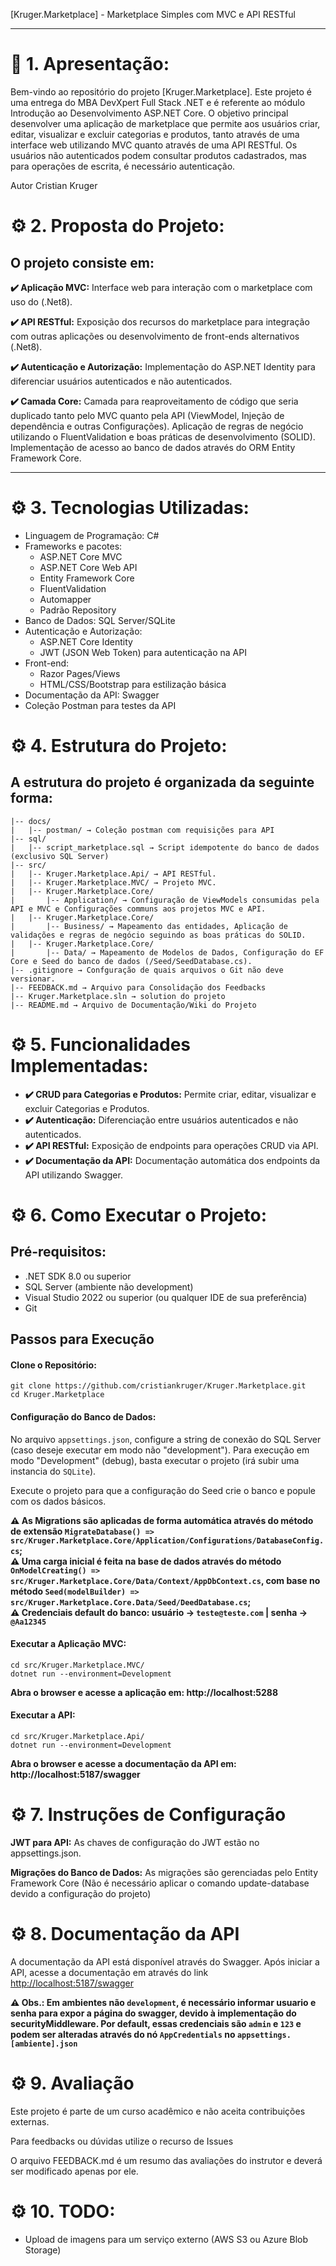 
[Kruger.Marketplace] - Marketplace Simples com MVC e API RESTful

---

# :rocket: 1. Apresentação:

Bem-vindo ao repositório do projeto [Kruger.Marketplace]. Este projeto é uma entrega do MBA DevXpert Full Stack .NET e é referente ao módulo Introdução ao Desenvolvimento ASP.NET Core. O objetivo principal desenvolver uma aplicação de marketplace que permite aos usuários criar, editar, visualizar e excluir categorias e produtos, tanto através de uma interface web utilizando MVC quanto através de uma API RESTful. Os usuários não autenticados podem consultar produtos cadastrados, mas para operações de escrita, é necessário autenticação.

Autor
Cristian Kruger


# :gear: 2. Proposta do Projeto:

## O projeto consiste em:

**:heavy_check_mark: Aplicação MVC:** Interface web para interação com o marketplace com uso do (.Net8).<br>

**:heavy_check_mark: API RESTful:** Exposição dos recursos do marketplace para integração com outras aplicações ou desenvolvimento de front-ends alternativos (.Net8).<br>

**:heavy_check_mark: Autenticação e Autorização:** Implementação do ASP.NET Identity para diferenciar usuários autenticados e não autenticados.<br>

**:heavy_check_mark: Camada Core:** Camada para reaproveitamento de código que seria duplicado tanto pelo MVC quanto pela API (ViewModel, Injeção de dependência e outras Configurações). Aplicação de regras de negócio utilizando o FluentValidation e boas práticas de desenvolvimento (SOLID). Implementação de acesso ao banco de dados através do ORM Entity Framework Core.<br>

---
# :gear: 3. Tecnologias Utilizadas:

- Linguagem de Programação: C#
- Frameworks e pacotes:
  - ASP.NET Core MVC
  - ASP.NET Core Web API
  - Entity Framework Core
  - FluentValidation
  - Automapper
  - Padrão Repository
- Banco de Dados: SQL Server/SQLite
- Autenticação e Autorização:
  - ASP.NET Core Identity
  - JWT (JSON Web Token) para autenticação na API
- Front-end:
  - Razor Pages/Views
  - HTML/CSS/Bootstrap para estilização básica
- Documentação da API: Swagger
- Coleção Postman para testes da API

# :gear: 4. Estrutura do Projeto:
##  A estrutura do projeto é organizada da seguinte forma:
```
|-- docs/
|   |-- postman/ → Coleção postman com requisições para API
|-- sql/ 
|   |-- script_marketplace.sql → Script idempotente do banco de dados (exclusivo SQL Server)
|-- src/
|   |-- Kruger.Marketplace.Api/ → API RESTful.
|   |-- Kruger.Marketplace.MVC/ → Projeto MVC.
|   |-- Kruger.Marketplace.Core/
|       |-- Application/ → Configuração de ViewModels consumidas pela API e MVC e Configurações communs aos projetos MVC e API.
|   |-- Kruger.Marketplace.Core/
|       |-- Business/ → Mapeamento das entidades, Aplicação de validações e regras de negócio seguindo as boas práticas do SOLID.
|   |-- Kruger.Marketplace.Core/
|       |-- Data/ → Mapeamento de Modelos de Dados, Configuração do EF Core e Seed do banco de dados (/Seed/SeedDatabase.cs).
|-- .gitignore → Confguração de quais arquivos o Git não deve versionar.
|-- FEEDBACK.md → Arquivo para Consolidação dos Feedbacks
|-- Kruger.Marketplace.sln → solution do projeto
|-- README.md → Arquivo de Documentação/Wiki do Projeto
```

# :gear: 5. Funcionalidades Implementadas:

- **:heavy_check_mark: CRUD para Categorias e Produtos:** Permite criar, editar, visualizar e excluir Categorias e Produtos.
- **:heavy_check_mark: Autenticação:** Diferenciação entre usuários autenticados e não autenticados.
- **:heavy_check_mark: API RESTful:** Exposição de endpoints para operações CRUD via API.
- **:heavy_check_mark: Documentação da API:** Documentação automática dos endpoints da API utilizando Swagger.

# :gear: 6. Como Executar o Projeto:

##  Pré-requisitos:

- .NET SDK 8.0 ou superior
- SQL Server (ambiente não development)
- Visual Studio 2022 ou superior (ou qualquer IDE de sua preferência)
- Git

##  Passos para Execução
#### Clone o Repositório:
```
git clone https://github.com/cristiankruger/Kruger.Marketplace.git
cd Kruger.Marketplace
``` 

####  Configuração do Banco de Dados:
  
No arquivo `appsettings.json`, configure a string de conexão do SQL Server (caso deseje executar em modo não "development"). Para execução em modo "Development" (debug), basta executar o projeto (irá subir uma instancia do `SQLite`).

Execute o projeto para que a configuração do Seed crie o banco e popule com os dados básicos.

**:warning: As Migrations são aplicadas de forma automática através do método de extensão `MigrateDatabase() => src/Kruger.Marketplace.Core/Application/Configurations/DatabaseConfig.cs`;**<br>
**:warning: Uma carga inicial é feita na base de dados através do método `OnModelCreating() => src/Kruger.Marketplace.Core/Data/Context/AppDbContext.cs`, com base no método `Seed(modelBuilder) => src/Kruger.Marketplace.Core.Data/Seed/DeedDatabase.cs`;**<br>
**:warning: Credenciais default do banco: usuário &rarr; `teste@teste.com` | senha &rarr; `@Aa12345`**<br>

####  Executar a Aplicação MVC:

```
cd src/Kruger.Marketplace.MVC/
dotnet run --environment=Development
```
**Abra o browser e acesse a aplicação em: http://localhost:5288**

####  Executar a API:
```
cd src/Kruger.Marketplace.Api/
dotnet run --environment=Development
```
**Abra o browser e acesse a documentação da API em: http://localhost:5187/swagger**
  
# :gear: 7. Instruções de Configuração

**JWT para API:** As chaves de configuração do JWT estão no appsettings.json.

**Migrações do Banco de Dados:** As migrações são gerenciadas pelo Entity Framework Core (Não é necessário aplicar o comando update-database devido a configuração do projeto)

# :gear: 8. Documentação da API

A documentação da API está disponível através do Swagger. Após iniciar a API, acesse a documentação em através do link [http://localhost:5187/swagger](http://localhost:5187/swagger)

**:warning: Obs.: Em ambientes não `development`, é necessário informar usuario e senha para expor a página do swagger, devido à implementação do securityMiddleware. Por default, essas credenciais são `admin` e `123` e podem ser alteradas através do nó `AppCredentials` no `appsettings.[ambiente].json`**

# :gear: 9. Avaliação

Este projeto é parte de um curso acadêmico e não aceita contribuições externas.

Para feedbacks ou dúvidas utilize o recurso de Issues

O arquivo FEEDBACK.md é um resumo das avaliações do instrutor e deverá ser modificado apenas por ele.

# :gear: 10. TODO:

- Upload de imagens para um serviço externo (AWS S3 ou Azure Blob Storage)

